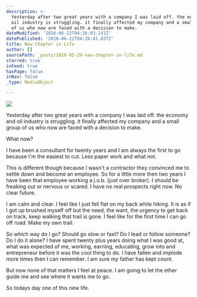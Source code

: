 ```yaml
---
description: >-
  Yesterday after two great years with a company I was laid off. the economy and
  oil industry is struggling. it finally affected my company and a small group
  of us who now are faced with a decision to make.
dateModified: '2016-06-22T04:26:03.141Z'
datePublished: '2016-06-22T04:26:41.837Z'
title: New Chapter in Life
author: []
sourcePath: _posts/2016-05-29-new-chapter-in-life.md
starred: true
inFeed: true
hasPage: false
inNav: false
_type: MediaObject

---
```

![](https://the-grid-user-content.s3-us-west-2.amazonaws.com/35c18b55-86b8-4821-ab93-490fa6c0be91.png)

Yesterday after two great years with a company I was laid off. the economy and oil industry is struggling. it finally affected my company and a small group of us who now are faced with a decision to make.

What now?

I have been a consultant for twenty years and I am always the first to go because I'm the easiest to cut. Less paper work and what not.

This is different though because I wasn't a contractor they convinced me to settle down and become an employee. So for a little more then two years I have been that employee working a j.o.b. (just over broker). I should be freaking out or nervous or scared. I have no real prospects right now. No clear future.

I am calm and clear. I feel like I just fell flat on my back while hiking. It is as if I got up brushed myself off but the need, the want, the urgency to get back on track, keep walking that trail is gone. I feel like for the first time I can go off road. Make my own trail.

So which way do I go? Should go slow or fast? Do I lead or follow someone? Do I do it alone? I have spent twenty plus years doing what I was good at, what was expected of me, working, earning, educating, grow into and entrepreneur before it was the cool thing to do. I have fallen and implode more times then I can remember. I am sure my father has kept count.

But now none of that matters I feel at peace. I am going to let the ether guide me and see where it wants me to go.

So todays day one of this new life.